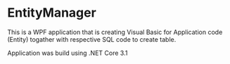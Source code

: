 # EntityManager
This is a WPF application that is creating Visual Basic for Application code (Entity) togather with respective SQL code to create table.

Application was build using .NET Core 3.1